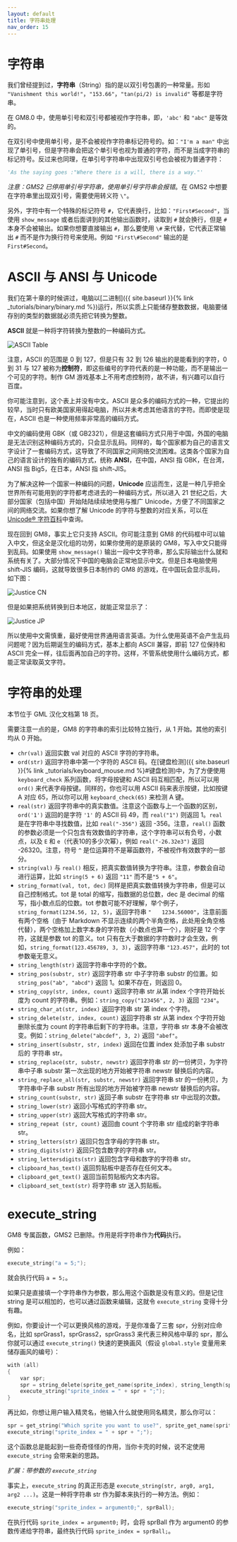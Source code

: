 ```yaml
---
layout: default
title: 字符串处理
nav_order: 15
---
```


# 字符串

我们曾经提到过，**字符串**（String）指的是以双引号包裹的一种常量。形如 `"Vanishment this world!"`，`"153.66"`，`"tan(pi/2) is invalid"` 等都是字符串。

在 GM8.0 中，使用单引号和双引号都被视作字符串，即，`'abc'` 和 `"abc"` 是等效的。

在双引号中使用单引号，是不会被视作字符串标记符号的。如：`"I'm a man"` 中出现了单引号，但是字符串会把这个单引号也视为普通的字符，而不是当成字符串的标记符号。反过来也同理，在单引号字符串中出现双引号也会被视为普通字符：

```python
'As the saying goes :"Where there is a will, there is a way."'
```

*注意：GMS2 已停用单引号字符串，使用单引号字符串会报错*。在 GMS2 中想要在字符串里出现双引号，需要使用转义符 `\"`。

另外，字符中有一个特殊的标记符号 `#`，它代表换行，比如：`"First#Second"`，当使用 `show_message` 或者后面讲到的其他输出函数时，读取到 `#` 就会换行，但是 `#` 本身不会被输出。如果你想要直接输出 `#`，那么要使用 `\#` 来代替，它代表正常输出 `#` 而不是作为换行符号来使用。例如 `"First\#Second"` 输出的是 `First#Second`。

# ASCII 与 ANSI 与 Unicode

我们在第十章的时候讲过，电脑以[二进制]({{ site.baseurl }}{% link _tutorials/binary/binary.md %})运行，所以实质上只能储存整数数据，电脑要储存别的类型的数据就必须先把它转换为整数。

**ASCII** 就是一种将字符转换为整数的一种编码方式。

![ASCII Table](/assets/images/string/ascii_table.svg)

注意，ASCII 的范围是 0 到 127，但是只有 32 到 126 输出的是能看到的字符，0 到 31 与 127 被称为**控制符**，即这些编号的字符代表的是一种功能，而不是输出一个可见的字符。制作 GM 游戏基本上不用考虑控制符，故不讲，有兴趣可以自行百度。

你可能注意到，这个表上并没有中文。ASCII 是众多的编码方式的一种，它提出的较早，当时只有欧美国家用得起电脑，所以并未考虑其他语言的字符。而即使是现在，ASCII 也是一种使用频率非常高的编码方式。

中文的编码使用 GBK（或 GB2321），但是这套编码方式只用于中国，外国的电脑是无法识别这种编码方式的，只会显示乱码。同样的，每个国家都为自己的语言文字设计了一套编码方式，这导致了不同国家之间网络交流困难。这类各个国家为自己的语言设计的独有的编码方式，统称 **ANSI**，在中国，ANSI 指 GBK，在台湾，ANSI 指 Big5，在日本，ANSI 指 shift-JIS。

为了解决这种一个国家一种编码的问题，**Unicode** 应运而生，这是一种几乎把全世界所有可能用到的字符都考虑进去的一种编码方式，所以进入 21 世纪之后，大部分国家（包括中国）开始陆陆续续地使用与推广 Unicode，方便了不同国家之间的网络交流。如果你想了解 Unicode 的字符与整数的对应关系，可以在 [Unicode® 字符百科](https://unicode-table.com/cn/)中查询。

现在回到 GM8，事实上它只支持 ASCII。你可能注意到 GM8 的代码框中可以输入中文，但这全是汉化组的功劳，如果你使用的是原装的 GM8，写入中文只能得到乱码。如果使用 `show_message()` 输出一段中文字符串，那么实际输出什么就和系统有关了。大部分情况下中国的电脑会正常地显示中文。但是日本电脑使用 shift-JIS 编码，这就导致很多日本制作的 GM8 的游戏，在中国玩会显示乱码，如下图：

![Justice CN](/assets/images/string/justice_cn.png)

但是如果把系统转换到日本地区，就能正常显示了：

![Justice JP](/assets/images/string/justice_jp.png)

所以使用中文需慎重，最好使用世界通用语言英语。为什么使用英语不会产生乱码问题呢？因为后期诞生的编码方式，基本上都向 ASCII 兼容，即前 127 位保持和 ASCII 完全一样，往后面再加自己的字符。这样，不管系统使用什么编码方式，都能正常读取英文字符。

# 字符串的处理

本节位于 GML 汉化文档第 18 页。

需要注意一点的是，GM8 的字符串的索引比较特立独行，从 1 开始。其他的索引均从 0 开始。

* `chr(val)` 返回实数 val 对应的 ASCII 字符的字符串。
* `ord(str)` 返回字符串中第一个字符的 ASCII 码。在[键盘检测]({{ site.baseurl }}{% link _tutorials/keyboard_mouse.md %}#键盘检测)中，为了方便使用 `keyboard_check` 系列函数，将字母按键和 ASCII 码互相匹配，所以可以用 `ord()` 来代表字母按键。同样的，你也可以用 ASCII 码来表示按键，比如按键 A 对应 65，所以你可以用 `keyboard_check(65)` 来检测 A 键。
* `real(str)` 返回字符串中的真实数值。注意这个函数与上一个函数的区别，`ord('1')` 返回的是字符 `'1'` 的 ASCII 码 49，而 `real("1")` 则返回 1。`real` 是在字符串中寻找数值，比如 `real("-356")` 返回 -356。注意，`real()` 函数的参数必须是一个只包含有效数值的字符串，这个字符串可以有负号，小数点，以及 `E` 和 `e`（代表10的多少次幂），例如 `real("-26.32e3")` 返回 -26320。注意，符号 `^` 是位运算符不是幂函数符，不被视作有效数字的一部分。
* `string(val)` 与 `real()` 相反，把真实数值转换为字符串。注意，参数会自动进行运算，比如 `string(5 + 6)` 返回 `"11"` 而不是`"5 + 6"`。
* `string_format(val, tot, dec)` 同样是把真实数值转换为字符串，但是可以自己控制格式。tot 是 total 的缩写，指数据的总位数，dec 是 decimal 的缩写，指小数点后的位数。tot 参数可能不好理解，举个例子，`string_format(1234.56, 12, 5)`，返回字符串 `"　　1234.56000"`，注意前面有两个空格（由于 Markdown 不显示连续的两个半角空格，此处用全角空格代替），两个空格加上数字本身的字符数（小数点也算一个），刚好是 12 个字符，这就是参数 tot 的意义。tot 只有在大于数据的字符数时才会生效，例如，`string_format(123.456789, 3, 3)`，返回字符串 `"123.457"`，此时的 tot 参数毫无意义。
* `string_length(str)` 返回字符串中字符的个数。
* `string_pos(substr, str)` 返回字符串 str 中子字符串 substr 的位置。如 `string_pos("ab", "abcd")` 返回 1。如果不存在，则返回 0。
* `string_copy(str, index, count)` 返回字符串 str 从第 index 个字符开始长度为 count 的字符串。例如：`string_copy("123456", 2, 3)` 返回 `"234"`。
* `string_char_at(str, index)` 返回字符串 str 第 index 个字符。
* `string_delete(str, index, count)` 返回字符串 str 从第 index 个字符开始删除长度为 count 的字符串后剩下的字符串。注意，字符串 str 本身不会被改变。例如：`string_delete("abcdef", 3, 2)` 返回 `"abef"`。
* `string_insert(substr, str, index)` 返回在位置 index 处添加子串 substr 后的 字符串 str。
* `string_replace(str, substr, newstr)` 返回字符串 str 的一份拷贝，为字符串中子串 substr 第一次出现的地方开始被字符串 newstr 替换后的内容。
* `string_replace_all(str, substr, newstr)` 返回字符串 str 的一份拷贝，为字符串中子串 substr 所有出现的地方开始被字符串 newstr 替换后的内容。
* `string_count(substr, str)` 返回子串 substr 在字符串 str 中出现的次数。
* `string_lower(str)` 返回小写格式的字符串 str。
* `string_upper(str)` 返回大写格式的字符串 str。
* `string_repeat (str, count)` 返回由 count 个字符串 str 组成的新字符串 str。
* `string_letters(str)` 返回只包含字母的字符串 str。
* `string_digits(str)` 返回只包含数字的字符串 str。
* `string_lettersdigits(str)` 返回包含字母和数字的字符串 str。
* `clipboard_has_text()` 返回剪贴板中是否存在任何文本。
* `clipboard_get_text()` 返回当前剪贴板内文本内容。
* `clipboard_set_text(str)` 将字符串 str 送入剪贴板。

# execute_string

GM8 专属函数，GMS2 已删除。作用是将字符串作为**代码**执行。

例如：

```c
execute_string("a = 5;");
```

就会执行代码 `a = 5;`。

如果只是直接填一个字符串作为参数，那么用这个函数是没有意义的。但是记住 string 是可以相加的，也可以通过函数来编辑，这就令 `execute_string` 变得十分有趣。

例如，你要设计一个可以更换风格的游戏，于是你准备了三套 spr，分别对应命名，比如 sprGrass1，sprGrass2，sprGrass3 来代表三种风格中草的 spr，那么你就可以通过 `execute_string()` 快速的更换画风（假设 `global.style` 变量用来储存画风的编号）：

```c
with (all)
{
    var spr;
    spr = string_delete(sprite_get_name(sprite_index), string_length(sprite_get_name(sprite_index)), 1) + string(global.style);
    execute_string("sprite_index = " + spr + ";");
}
```

再比如，你想让用户输入精灵名，他输入什么就使用同名精灵，那么你可以：

```c
spr = get_string("Which sprite you want to use?", sprite_get_name(sprite_index));
execute_string("sprite_index = " + spr + ";");
```

这个函数总是能起到一些奇奇怪怪的作用，当你卡壳的时候，说不定使用 `execute_string` 会带来新的思路。

*扩展：带参数的 `execute_string`*

事实上，`execute_string` 的真正形态是 `execute_string(str, arg0, arg1, arg2 ...)`。这是一种将字符串 str 作为脚本来执行的一种方法。例如：

```c
execute_string("sprite_index = argument0;", sprBall);
```

在执行代码 `sprite_index = argument0;` 时，会将 sprBall 作为 argument0 的参数传递给字符串，最终执行代码 `sprite_index = sprBall;`。
